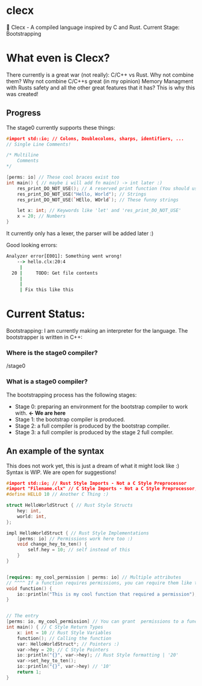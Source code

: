 # clecx
🚀 Clecx -  A compiled language inspired by C and Rust. Current Stage: Bootstrapping

# What even is Clecx?

There currently is a great war (not really): C/C++ vs Rust.
Why not combine them? Why not combine C/C++s great (in my opinion) Memory Managment with Rusts safety and all the other great features that it has?
This is why this was created!


## Progress

The stage0 currently supports these things:

```cpp
#import std::io; // Colons, Doublecolons, sharps, identifiers, ...
// Single Line Comments!

/* Multiline
    Comments
*/

[perms: io] // These cool braces exist too
int main() { // maybe i will add fn main() -> int later :)
    res_print_DO_NOT_USE(); // A reserved print function (You should use io::println)
    res_print_DO_NOT_USE("Hello, World"); // Strings 
    res_print_DO_NOT_USE(`HEllo, WOrld`); // These funny strings

    let x: int; // Keywords like 'let' and 'res_print_DO_NOT_USE'
    x = 20; // Numbers
}
```
It currently only has a lexer, the parser will be added later :)

Good looking errors:
```bat
Analyzer error[E001]: Something went wrong!
    --> hello.clx:20:4
     |
  20 |     TODO: Get file contents
     |
     |
     | Fix this like this
```


# Current Status:

Bootstrapping: I am currently making an interpreter for the language. The bootstrapper is written in C++:
### Where is the stage0 compiler?
/stage0

### What is a stage0 compiler?

The bootstrapping process has the following stages:
- Stage 0: preparing an environment for the bootstrap compiler to work with. **<- We are here**
- Stage 1: the bootstrap compiler is produced.
- Stage 2: a full compiler is produced by the bootstrap compiler.
- Stage 3: a full compiler is produced by the stage 2 full compiler.


## An example of the syntax
This does not work yet, this is just a dream of what it might look like :)
Syntax is WIP. We are open for suggestions!

```cpp
#import std::io; // Rust Style Imports - Not a C Style Preprocessor
#import "Filename.clx" // C Style Imports - Not a C Style Preprocessor, just looks like one :)
#define HELLO 10 // Another C Thing :)

struct HelloWorldStruct { // Rust Style Structs
    hey: int,
    world: int,
};

impl HelloWorldStruct { // Rust Style Implementations
    [perms: io] // Permissions work here too :)
    void change_hey_to_ten() {
        self.hey = 10; // self instead of this
    }
}


[requires: my_cool_permission | perms: io] // Multiple attributes 
// ^^^^ If a function requires permissions, you can require them like this. If not satisfied, it will throw an error.
void function() {
    io::println("This is my cool function that required a permission");
}


// The entry
[perms: io, my_cool_permission] // You can grant  permissions to a function like this
int main() { // C Style Return Types
    x: int = 10 // Rust Style Variables
    function(); // Calling the function
    var: HelloWorldStruct*; // Pointers :)
    var->hey = 20; // C Style Pointers
    io::println("{}", var->hey); // Rust Style formatting | '20'
    var->set_hey_to_ten();
    io::println("{}", var->hey) // '10'
    return 1;
}
```
